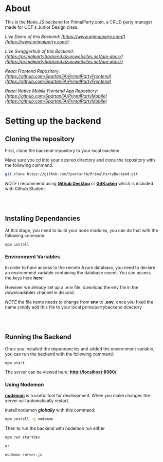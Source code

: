 

# About

This is the Node.JS backend for PrimalParty.com, a CRUD party manager made for UCF's Junior Design class. 


*Live Demo of this Backend: [https://www.primalparty.com/](https://www.primalparty.com/)*

*Live Swaggerhub of this Backend: [https://primalpartybackend.azurewebsites.net/api-docs/](https://primalpartybackend.azurewebsites.net/api-docs/)*

*React Frontend Repository: [https://github.com/SpartanFA/PrimalPartyFrontend](https://github.com/SpartanFA/PrimalPartyFrontend)*

*React Native Mobile Frontend App Repository: [https://github.com/SpartanFA/PrimalPartyMobile](https://github.com/SpartanFA/PrimalPartyMobile)*

# Setting up the backend

## Cloning the repository

First, clone the backend repository to your local machine:

Make sure you cd into your desired directory and clone the repository with the following command: 

``` bash
git clone https://github.com/SpartanFA/PrimalPartyBackend.git
```
*NOTE* I recommend using **[Github Desktop](https://desktop.github.com/)** or **[GitKraken](https://www.gitkraken.com/)** which is included with Github Student

<br/><br/>


## Installing Dependancies

At this stage, you need to build your node modules, you can do that with the following command:

``` bash
npm install
```
### Environment Variables

In order to have access to the remote Azure database, you need to declare an environment variable containing the database secret.
You can access the keys here **[here](https://portal.azure.com/#@knights.ucf.edu/resource/subscriptions/d5003bfc-6944-4eea-b58f-3319eb079d93/resourceGroups/PrimalPartyRG/providers/Microsoft.DocumentDb/databaseAccounts/bwerner/mongoDbKeys)**

However we already set up a .env file, download the env file in the downloadables channel in discord.

*NOTE* the file name needs to change from **env** to **.env**, once you fixed the name simply add this file to your local primalpartybackend directory

<br/><br/>

## Running the Backend

Once you installed the dependancies and added the environment variable, you can run the backend with the following command: 

``` bash
npm start
```
The server can be viewed here: **[http://localhost:8080/](http://localhost:8080/)**

### Using Nodemon

**[nodemon](https://nodemon.io/)** is a useful tool for development. When you make changes the server will automatically restart.

install nodemon ***globally*** with this command:

``` bash
npm install -g nodemon 
```

Then to run the backend with nodemon run either

``` bash
npm run startdev

or 

nodemon server.js

```